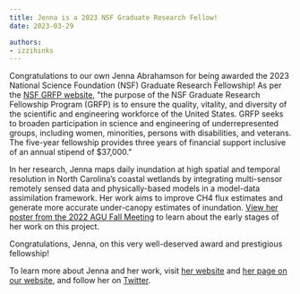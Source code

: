 ```yaml
---
title: Jenna is a 2023 NSF Graduate Research Fellow! 
date: 2023-03-29

authors:
- izzihinks
---
```


Congratulations to our own Jenna Abrahamson for being awarded the 2023 National Science Foundation (NSF) Graduate Research Fellowship! As per the [NSF GRFP website](https://www.nsfgrfp.org/), "the purpose of the NSF Graduate Research Fellowship Program (GRFP) is to ensure the quality, vitality, and diversity of the scientific and engineering workforce of the United States. GRFP seeks to broaden participation in science and engineering of underrepresented groups, including women, minorities, persons with disabilities, and veterans. The five-year fellowship provides three years of financial support inclusive of an annual stipend of $37,000." 

In her research, Jenna maps daily inundation at high spatial and temporal resolution in North Carolina’s coastal wetlands by integrating multi-sensor remotely sensed data and physically-based models in a model-data assimilation framework. Her work aims to improve CH4 flux estimates and generate more accurate under-canopy estimates of inundation. [View her poster from the 2022 AGU Fall Meeting](https://ncsu-seal.netlify.app/poster/#gallery-poster_img-6) to learn about the early stages of her work on this project. 

Congratulations, Jenna, on this very well-deserved award and prestigious fellowship! 

To learn more about Jenna and her work, visit [her website](https://jen-abrahamson.github.io/index.html) and [her page on our website](https://ncsu-seal.netlify.app/authors/jennaabrahamson/), and follow her on [Twitter](https://twitter.com/JennaAbrahamson). 
